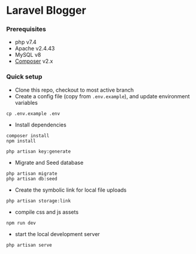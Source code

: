 # Laravel Blogger

### Prerequisites
* php v7.4
* Apache v2.4.43
* MySQL v8
* [Composer](https://getcomposer.org) v2.x

### Quick setup
* Clone this repo, checkout to most active branch
* Create a config file (copy from ```.env.example```), and update environment variables
```
cp .env.example .env
```
* Install dependencies
```
composer install
npm install

php artisan key:generate
```
* Migrate and Seed database
```
php artisan migrate
php artisan db:seed
```
* Create the symbolic link for local file uploads
```
php artisan storage:link
```
* compile css and js assets
```
npm run dev 
```
* start the local development server
```
php artisan serve 
```
